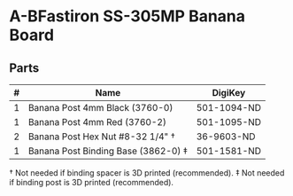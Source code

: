 # A-BFastiron SS-305MP Banana Board

## Parts

| #  | Name                                 | DigiKey                  |
|---:|--------------------------------------|--------------------------|
|  1 | Banana Post 4mm Black (3760-0)       | ‎501-1094-ND‎              |
|  1 | Banana Post 4mm Red (3760-2)         | ‎501-1095-ND‎              |
|  2 | Banana Post Hex Nut #8-32 1/4"     † | 36-9603-ND               |
|  1 | Banana Post Binding Base (3862-0)  ‡ | 501-1581-ND              |

† Not needed if binding spacer is 3D printed (recommended).
‡ Not needed if binding post is 3D printed (recommended).
